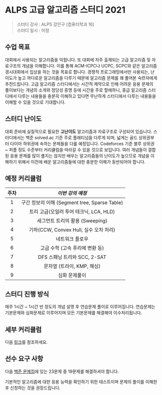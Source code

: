 # ALPS 고급 알고리즘 스터디 2021

> 스터디 강사 : ALPS 강인구 (컴퓨터학과 16)<br>스터디 일시 : 미정

## 수업 목표

대회에서 사용되는 알고리즘을 익힙니다. 또 대회에 자주 출제되는 고급 알고리즘 및 자료구조의 개념을 이해합니다. 이를 통해 ACM-ICPC나 UCPC, SCPC와 같은 알고리즘 경시대회에서 입상을 하는 것을 목표로 합니다. 경쟁적 프로그래밍에서만 사용되는, 난이도가 높고 까다로운 알고리즘을 다루기 때문에 알고리즘 문제를 꽤 풀어본 숙련자에게 추천드립니다. 고급 알고리즘 스터디에서는 시간적 제약으로 인해 어려운 응용 문제의 풀이보다는 개념의 소개와 정당성 증명 등에 시간을 주로 할애하니, 중급 알고리즘 스터디에서 다루는 내용들을 충분히 이해하고 있다면 무난하게 스터디에서 다루는 내용들을 이해할 수 있을 것으로 기대합니다.

## 스터디 난이도

대회 준비에 실질적으로 필요한 **고난이도** 알고리즘과 자료구조로 구성되어 있습니다. 스터디에서는 백준 solved.ac 기준 주로 플래티넘을 다루게 되며, 넓게는 골드 상위권부터 다이아 하위권에 속하는 문제들을 다룰 예정입니다. Codeforces 기준 블루 상위권 ~ 퍼플 정도 수준부터 커리큘럼을 따라갈 수 있을 것으로 보입니다. 여러 개념들이 결합된 응용 문제를 많이 풀지는 않지만 배우는 알고리즘들의 난이도가 높으므로 개념을 이해하기 위해서 이전에 배운 알고리즘들에 대한 충분한 이해가 동반되어야 합니다.

## 예정 커리큘럼

| 주차 |                     *이번 강의 예정*                     |
| :--: | :------------------------------------------------------: |
|  1   |       구간 정보의 이해 (Segment tree, Sparse Table)       |
|  2   |           트리 고급(오일러 투어 테크닉, LCA, HLD)       |
|  3   |             세그먼트 트리의 활용 (Sweeping)              |
|  4   |         기하(CCW, Convex Hull, 실수 오차 처리)           |
|  5   |                     네트워크 플로우                      |
|  6   |             고급 수학 (고속 푸리에 변환 등)             |
|  7   |               DFS 스패닝 트리와 SCC, 2-SAT               |
|  8   |                문자열 (트라이, KMP, 해싱)                |
|  9   |                       심화 문제풀이                     |

## 스터디 진행 방식
매주 1시간 ~ 1시간 반 정도의 개념 설명 후 연습문제 풀이로 이루어집니다. 연습문제는 기본문제와 심화문제로 이루어지며 모든 기본문제를 해결해야 이수처리됩니다.

## 세부 커리큘럼

다음 [링크](https://github.com/ALPS-Study/Introduction/blob/master/2021-1R/0x03%20%EA%B3%A0%EA%B8%89%20%EC%95%8C%EA%B3%A0%EB%A6%AC%EC%A6%98%20%EC%8A%A4%ED%84%B0%EB%94%94/advanced_study_2021.md)를 참조하세요.

## 선수 요구 사항

다음 [백준 문제집](https://www.acmicpc.net/workbook/view/7060)에 있는 23문제 중 19문제를 해결하셔야 합니다.

기본적인 알고리즘에 대한 응용 능력을 확인하기 위한 테스트이며 문제의 풀이를 이해한 후 신청하는 것을 권장드립니다.

